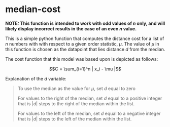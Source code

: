 # median-cost
**NOTE: This function is intended to work with odd values of $n$ only, and will likely display incorrect results in the case of an even $n$ value.**

This is a simple python function that computes the distance cost for a list of $n$ numbers with with respect to a given order statistic, $\mu$. The value of $\mu$ in this function is chosen as the datapoint that lies distance $d$ from the median.

The cost function that this model was based upon is depicted as follows:

$$C = \sum_{i=1}^n | x_i - \mu |$$

Explanation of the $d$ variable:

> To use the median as the value for $\mu$, set $d$ equal to zero
> 
> For values to the right of the median, set $d$ equal to a positive integer that is $|d|$ steps to the right of the median within the list.
>
> For values to the left of the median, set $d$ equal to a negative integer that is $|d|$ steps to the left of the median within the list.
